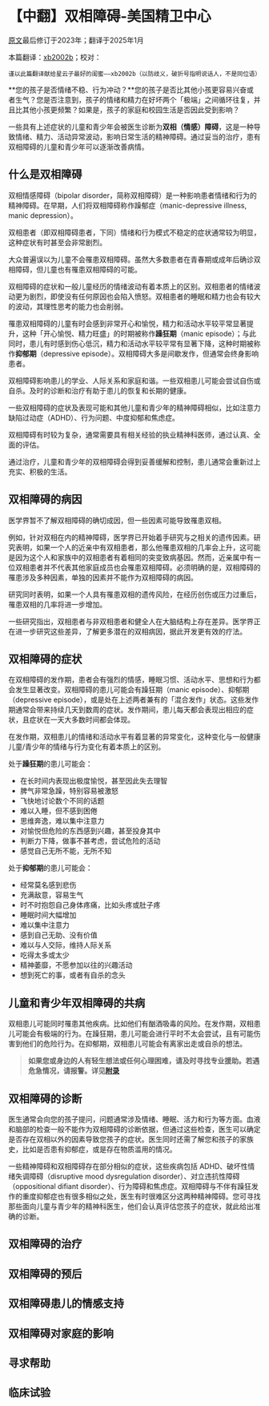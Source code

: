 # 【中翻】双相障碍-美国精卫中心

[原文](https://www.nimh.nih.gov/health/publications/bipolar-disorder-in-children-and-teens)最后修订于2023年；翻译于2025年1月

本篇翻译：[xb2002b](https://github.com/xb2002b)；校对：<!--[MrZ](https://github.com/MrZ626)-->

`谨以此篇翻译献给星云子最好的闺蜜——xb2002b（以防歧义，破折号指明说话人，不是同位语）`

**您的孩子是否情绪不稳、行为冲动？**您的孩子是否比其他小孩更容易兴奋或者生气？您是否注意到，孩子的情绪和精力在好坏两个「极端」之间循环往复，并且比其他小孩更频繁？如果是，孩子的家庭和校园生活是否因此受到影响？

一些具有上述症状的儿童和青少年会被医生诊断为**双相（情感）障碍**，这是一种导致情绪、精力、活动异常波动，影响日常生活的精神障碍。通过妥当的治疗，患有双相障碍的儿童和青少年可以逐渐改善病情。

## 什么是双相障碍

双相情感障碍（bipolar disorder，简称双相障碍）是一种影响患者情绪和行为的精神障碍。在早期，人们将双相障碍称作躁郁症（manic-depressive illness, manic depression）。

双相患者（即双相障碍患者，下同）情绪和行为模式不稳定的症状通常较为明显，这种症状有时甚至会非常剧烈。

大众普遍误以为儿童不会罹患双相障碍。虽然大多数患者在青春期或成年后确诊双相障碍，但儿童也有罹患双相障碍的可能。

双相障碍的症状和一般儿童经历的情绪波动有着本质上的区别。双相患者的情绪波动更为剧烈，即使没有任何原因也会陷入愤怒。双相患者的睡眠和精力也会有较大的波动，其理性思考的能力也会削弱。

罹患双相障碍的儿童有时会感到非常开心和愉悦，精力和活动水平较平常显著提升，这种「开心愉悦、精力旺盛」的时期被称作**躁狂期**（manic episode）；与此同时，患儿有时感到伤心低沉，精力和活动水平较平常有显著下降，这种时期被称作**抑郁期**（depressive episode）。双相障碍大多是间歇发作，但通常会终身影响患者。

双相障碍影响患儿的学业、人际关系和家庭和谐。一些双相患儿可能会尝试自伤或自杀。及时的诊断和治疗有助于患儿的恢复和长期的健康。

一些双相障碍的症状及表现可能和其他儿童和青少年的精神障碍相似，比如注意力缺陷过动症（ADHD）、行为问题、中度抑郁和焦虑症。

双相障碍有时较为复杂，通常需要具有相关经验的执业精神科医师，通过认真、全面的评估。

通过治疗，儿童和青少年的双相障碍会得到妥善缓解和控制，患儿通常会重新过上充实、积极的生活。

## 双相障碍的病因

医学界暂不了解双相障碍的确切成因，但一些因素可能导致罹患双相。

例如，针对双相在内的精神障碍，医学界已开始着手研究与之相关的遗传因素。研究表明，如果一个人的近亲中有双相患者，那么他罹患双相的几率会上升，这可能是因为这个人和家族中的双相患者有着相同的突变致病基因。然而，近亲属中有一位双相患者并不代表其他家庭成员也会罹患双相障碍。必须明确的是，双相障碍的罹患涉及多种因素，单独的因素并不能作为双相障碍的病因。

研究同时表明，如果一个人具有罹患双相的遗传风险，在经历创伤或压力过重后，罹患双相的几率将进一步增加。

一些研究指出，双相患者与非双相患者和健全人在大脑结构上存在差异。医学界正在进一步研究这些差异，了解更多潜在的双相病因，据此开发更有效的疗法。

## 双相障碍的症状

在双相障碍的发作期，患者会有强烈的情感，睡眠习惯、活动水平、思想和行为都会发生显著改变。双相障碍的患儿可能会有躁狂期（manic episode）、抑郁期（depressive episode），或是处在上述两者兼有的「混合发作」状态。这些发作期通常会带来持续几天到数周的症状。发作期间，患儿每天都会表现出相应的症状，且症状在一天大多数时间都会体现。

在发作期，双相患儿的情绪和活动水平有着显著的异常变化，这种变化与一般健康儿童/青少年的情绪与行为变化有着本质上的区别。

处于**躁狂期**的患儿可能会：

- 在长时间内表现出极度愉悦，甚至因此失去理智
- 脾气非常急躁，特别容易被激怒
- 飞快地讨论数个不同的话题
- 难以入睡，但不感到困倦
- 思维奔逸，难以集中注意力
- 对愉悦但危险的东西感到兴趣，甚至投身其中
- 判断力下降，做事不甚考虑，尝试危险的活动
- 感觉自己无所不能，无所不知

处于**抑郁期**的患儿可能会：

- 经常莫名感到悲伤
- 充满敌意，容易生气
- 时不时抱怨自己身体疼痛，比如头疼或肚子疼
- 睡眠时间大幅增加
- 难以集中注意力
- 感到自己无助、没有价值
- 难以与人交际，维持人际关系
- 吃得太多或太少
- 精神萎靡，不愿参加以往的兴趣活动
- 想到死亡的事，或者有自杀的念头

## 儿童和青少年双相障碍的共病

双相患儿可能同时罹患其他疾病。比如他们有酗酒吸毒的风险。在发作期，双相患儿可能会有极端的行为。在躁狂期，患儿可能会进行平时不太会尝试，且有可能伤害到他们的危险行为。在抑郁期，双相患儿可能会有离家出走或自杀的想法。

> **如果您或身边的人有轻生想法或任何心理困难，请及时寻找专业援助。若遇危急情况，请报警。详见[附录](./appendix.md#危机干预与报警)**

## 双相障碍的诊断

医生通常会向您的孩子提问，问题通常涉及情绪、睡眠、活力和行为等方面。血液和脑部的检查一般不能作为双相障碍的诊断依据，但通过这些检查，医生可以确定是否存在双相以外的因素导致您孩子的症状。医生同时还需了解您和孩子的家族史，比如是否患有抑郁症，或是存在物质滥用的情况。

一些精神障碍和双相障碍存在部分相似的症状，这些疾病包括 ADHD、破坏性情绪失调障碍（disruptive mood dysregulation disorder）、对立违抗性障碍（oppositional difiant disorder）、行为障碍和焦虑症。双相障碍与不伴有躁狂发作的重度抑郁症也有很多相似之处，医生有时很难区分这两种精神障碍。您可寻找那些面向儿童与青少年的精神科医生，他们会认真评估您孩子的症状，就此给出准确的诊断。

## 双相障碍的治疗

## 双相障碍的预后

## 双相障碍患儿的情感支持

## 双相障碍对家庭的影响

## 寻求帮助

## 临床试验
